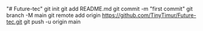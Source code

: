 "# Future-tec"  git init git add README.md git commit -m "first commit" git branch -M main git remote add origin https://github.com/TinyTimur/Future-tec.git git push -u origin main
